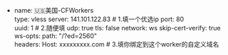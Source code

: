 - name: 🇺🇸美国-CFWorkers                             
  type: vless
  server: 141.101.122.83                  # 1.填一个优选ip
  port: 80                                 
  uuid: 1                                 # 2.随便填
  udp: true
  tls: false
  network: ws
  skip-cert-verify: true
  ws-opts:
    path: "/?ed=2560"                         
    headers:
      Host: xxxxxxxxx.com                # 3.填你绑定到这个worker的自定义域名
